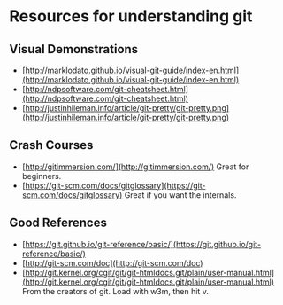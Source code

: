 # Resources for understanding git #

## Visual Demonstrations

- [http://marklodato.github.io/visual-git-guide/index-en.html](http://marklodato.github.io/visual-git-guide/index-en.html)
- [http://ndpsoftware.com/git-cheatsheet.html](http://ndpsoftware.com/git-cheatsheet.html)
- [http://justinhileman.info/article/git-pretty/git-pretty.png](http://justinhileman.info/article/git-pretty/git-pretty.png)

## Crash Courses

- [http://gitimmersion.com/](http://gitimmersion.com/) Great for beginners.
- [https://git-scm.com/docs/gitglossary](https://git-scm.com/docs/gitglossary) Great if you want the internals.

## Good References

- [https://git.github.io/git-reference/basic/](https://git.github.io/git-reference/basic/)
- [http://git-scm.com/doc](http://git-scm.com/doc)
- [http://git.kernel.org/cgit/git/git-htmldocs.git/plain/user-manual.html](http://git.kernel.org/cgit/git/git-htmldocs.git/plain/user-manual.html) From the creators of git. Load with w3m, then hit v.
